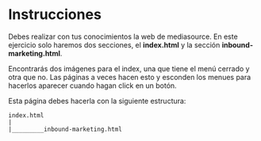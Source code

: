# Instrucciones

Debes realizar con tus conocimientos la web de mediasource.
En este ejercicio solo haremos dos secciones, el **index.html** y la sección **inbound-marketing.html**.

Encontrarás dos imágenes para el index, una que tiene el menú cerrado y otra que no.
Las páginas a veces hacen esto y esconden los menues para hacerlos aparecer cuando hagan click en un botón.

Esta página debes hacerla con la siguiente estructura:

```
index.html
|
|_________inbound-marketing.html
```
